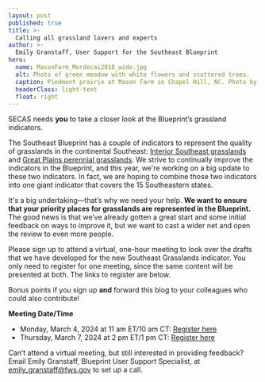 ```yaml
---
layout: post
published: true
title: >-
  Calling all grassland lovers and experts
author: >-
  Emily Granstaff, User Support for the Southeast Blueprint
hero:
  name: MasonFarm_Mordecai2018_wide.jpg
  alt: Photo of green meadow with white flowers and scattered trees.
  caption: Piedmont prairie at Mason Farm in Chapel Hill, NC. Photo by Rua Mordecai, USFWS.
  headerClass: light-text
  float: right
---
```

SECAS needs **you** to take a closer look at the Blueprint’s grassland indicators.

The Southeast Blueprint has a couple of indicators to represent the quality of grasslands in the continental Southeast: [Interior Southeast grasslands](https://secas-fws.hub.arcgis.com/maps/fws::interior-southeast-grasslands-southeast-blueprint-indicator-2023/about) and [Great Plains perennial grasslands](https://secas-fws.hub.arcgis.com/maps/fws::great-plains-perennial-grasslands-southeast-blueprint-indicator-2023/about). We strive to continually improve the indicators in the Blueprint, and this year, we're working on a big update to these two indicators. In fact, we are hoping to combine those two indicators into one giant indicator that covers the 15 Southeastern states.<!--more-->

It's a big undertaking—that’s why we need your help. **We want to ensure that your priority places for grasslands are represented in the Blueprint.** The good news is that we’ve already gotten a great start and some initial feedback on ways to improve it, but we want to cast a wider net and open the review to even more people. 

Please sign up to attend a virtual, one-hour meeting to look over the drafts that we have developed for the new Southeast Grasslands indicator. You only need to register for one meeting, since the same content will be presented at both. The links to register are below. 

Bonus points if you sign up **and** forward this blog to your colleagues who could also contribute!  

**Meeting Date/Time**  

- Monday, March 4, 2024 at 11 am ET/10 am CT: [Register here](https://doitalent.zoomgov.com/meeting/register/vJIsfuGtpj0iE7bH4wesZkluiyyH1fs1Hfc#/registration)
- Thursday, March 7, 2024 at 2 pm ET/1 pm CT: [Register here](https://doitalent.zoomgov.com/meeting/register/vJItce6hqD4iEqCwSNwMqabVV4DUCLyxnbw#/registration)

Can’t attend a virtual meeting, but still interested in providing feedback?  Email Emily Granstaff, Blueprint User Support Specialist, at [emily_granstaff@fws.gov](mailto:emily_granstaff@fws.gov) to set up a call.

 
